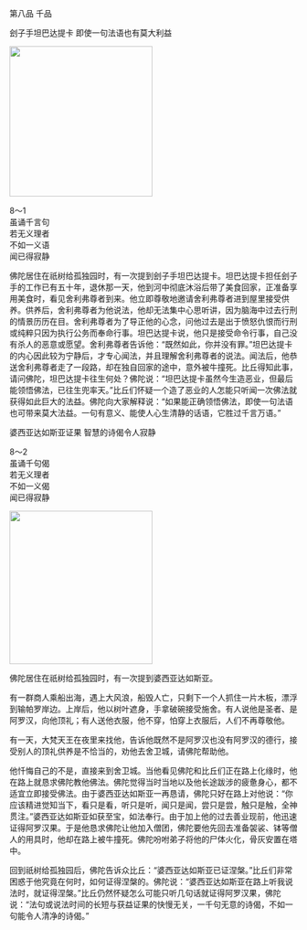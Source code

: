 第八品 千品

刽子手坦巴达提卡 即使一句法语也有莫大利益

<div class="e2">
<img src="images/fjj-35-1.jpg" width="250" height="263"/>
<div>
 <p class="p13-5">8～1<br>
 虽诵千言句<br>
 若无义理者<br>
 不如一义语<br>
 闻已得寂静</p> 
</div>
</div>



佛陀居住在祇树给孤独园时，有一次提到刽子手坦巴达提卡。坦巴达提卡担任刽子手的工作已有五十年，退休那一天，他到河中彻底沐浴后带了美食回家，正准备享用美食时，看见舍利弗尊者到来。他立即尊敬地邀请舍利弗尊者进到屋里接受供养。供养后，舍利弗尊者为他说法，他却无法集中心思听讲，因为脑海中过去行刑的情景历历在目。舍利弗尊者为了导正他的心念，问他过去是出于愤怒仇恨而行刑或纯粹只因为执行公务而奉命行事。坦巴达提卡说，他只是接受命令行事，自己没有杀人的恶意或愿望。舍利弗尊者告诉他：“既然如此，你并没有罪。”坦巴达提卡的内心因此较为宁静后，才专心闻法，并且理解舍利弗尊者的说法。闻法后，他恭送舍利弗尊者走了一段路，却在独自回家的途中，意外被牛撞死。比丘得知此事，请问佛陀，坦巴达提卡往生何处？佛陀说：“坦巴达提卡虽然今生造恶业，但最后能领悟佛法，已往生兜率天。”比丘们怀疑一个造了恶业的人怎能只听闻一次佛法就获得如此巨大的法益。佛陀向大家解释说：“如果能正确领悟佛法，即使一句法语也可带来莫大法益。一句有意义、能使人心生清静的话语，它胜过千言万语。”

婆西亚达如斯亚证果 智慧的诗偈令人寂静

<div class="e2">
<div>
 <p class="p13-5">8～2<br>
 虽诵千句偈<br>
 若无义理者<br>
 不如一义偈<br>
 闻已得寂静</p> 
</div>
<img src="images/fjj-35-2.jpg" width="250" height="268"/>
</div>

佛陀居住在祇树给孤独园时，有一次提到婆西亚达如斯亚。

有一群商人乘船出海，遇上大风浪，船毁人亡，只剩下一个人抓住一片木板，漂浮到输帕罗岸边。上岸后，他以树叶遮身，手拿破碗接受施舍。有人说他是圣者、是阿罗汉，向他顶礼；有人送他衣服，他不穿，怕穿上衣服后，人们不再尊敬他。

有一天，大梵天王在夜里来找他，告诉他既然不是阿罗汉也没有阿罗汉的德行，接受别人的顶礼供养是不恰当的，劝他去舍卫城，请佛陀帮助他。

他忏悔自己的不是，直接来到舍卫城。当他看见佛陀和比丘们正在路上化缘时，他在路上就恳求佛陀教他佛法。佛陀觉得当时当地以及他长途跋涉的疲惫身心，都不适宜立即接受佛法。由于婆西亚达如斯亚一再恳请，佛陀只好在路上对他说：“你应该精进觉知当下，看只是看，听只是听，闻只是闻，尝只是尝，触只是触，全神贯注。”婆西亚达如斯亚如获至宝，如法奉行。由于加上他的过去善业现前，他迅速证得阿罗汉果。于是他恳求佛陀让他加入僧团，佛陀要他先回去准备袈裟、钵等僧人的用具时，他却在路上被牛撞死。佛陀吩咐弟子将他的尸体火化，骨灰安置在塔中。

回到祇树给孤独园后，佛陀告诉众比丘：“婆西亚达如斯亚已证涅槃。”比丘们非常困惑于他究竟在何时，如何证得涅槃的。佛陀说：“婆西亚达如斯亚在路上听我说法时，就证得涅槃。”比丘仍然怀疑怎么可能只听几句话就证得阿罗汉果，佛陀说：“法句或说法时间的长短与获益证果的快慢无关，一千句无意的诗偈，不如一句能令人清净的诗偈。”

